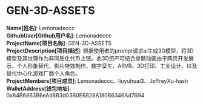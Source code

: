 # GEN-3D-ASSETS

**Name[姓名]**: Lemonadeccc  
**GithubUser[Github用户名]**: Lemonadeccc  
**ProjectName[项目名称]**: GEN-3D-ASSETS  
**ProjectDescription[项目描述]**: 根据使用者的prompt请求ai生成3D模型，将3D模型及其纹理作为非同质化代币上链。此3D资产可结合骨骼动画由于网页开发展示、个人形象替代、影片特效制作、数字孪生、ARVR、3D打印、工业设计、以及替代中心化游戏厂商个人角色。  
**ProjectMembers[项目成员]**: Lemonadeccc、liuyuhuai3、JeffreyXu-hash  
**WalletAddress[钱包地址]**: 0x84B6863B6eAd8B3d03B0E6828A180B6346Ad7694